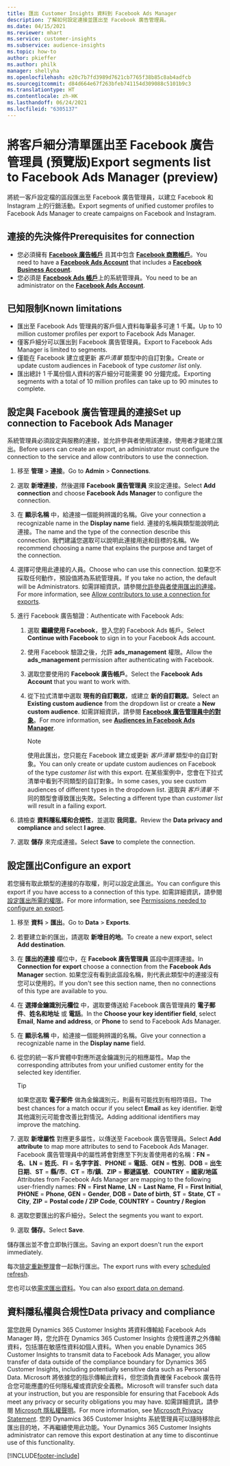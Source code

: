 ```yaml
---
title: 匯出 Customer Insights 資料到 Facebook Ads Manager
description: 了解如何設定連接並匯出至 Facebook 廣告管理員。
ms.date: 04/15/2021
ms.reviewer: mhart
ms.service: customer-insights
ms.subservice: audience-insights
ms.topic: how-to
author: pkieffer
ms.author: philk
manager: shellyha
ms.openlocfilehash: e20c7b7fd3989d7621cb7765f38b85c8ab4adfcb
ms.sourcegitcommit: d84d664e67f263bfeb741154d309088c5101b9c3
ms.translationtype: HT
ms.contentlocale: zh-HK
ms.lasthandoff: 06/24/2021
ms.locfileid: "6305137"
---
```

# <a name="export-segments-list-to-facebook-ads-manager-preview"></a><span data-ttu-id="75bc0-103">將客戶細分清單匯出至 Facebook 廣告管理員 (預覽版)</span><span class="sxs-lookup"><span data-stu-id="75bc0-103">Export segments list to Facebook Ads Manager (preview)</span></span>

<span data-ttu-id="75bc0-104">將統一客戶設定檔的區段匯出至 Facebook 廣告管理員，以建立 Facebook 和 Instagram 上的行銷活動。</span><span class="sxs-lookup"><span data-stu-id="75bc0-104">Export segments of unified customer profiles to Facebook Ads Manager to create campaigns on Facebook and Instagram.</span></span>

## <a name="prerequisites-for-connection"></a><span data-ttu-id="75bc0-105">連接的先決條件</span><span class="sxs-lookup"><span data-stu-id="75bc0-105">Prerequisites for connection</span></span>

- <span data-ttu-id="75bc0-106">您必須擁有 [**Facebook 廣告帳戶**](https://www.facebook.com/business/learn/lessons/step-by-step-ads-manager-account) 且其中包含 [**Facebook 商務帳戶**](https://business.facebook.com/)。</span><span class="sxs-lookup"><span data-stu-id="75bc0-106">You need to have a [**Facebook Ads Account**](https://www.facebook.com/business/learn/lessons/step-by-step-ads-manager-account) that includes a [**Facebook Business Account**](https://business.facebook.com/).</span></span>
- <span data-ttu-id="75bc0-107">您必須是 [**Facebook Ads 帳戶**](https://www.facebook.com/business/learn/lessons/step-by-step-ads-manager-account)上的系統管理員。</span><span class="sxs-lookup"><span data-stu-id="75bc0-107">You need to be an administrator on the [**Facebook Ads Account**](https://www.facebook.com/business/learn/lessons/step-by-step-ads-manager-account).</span></span>

## <a name="known-limitations"></a><span data-ttu-id="75bc0-108">已知限制</span><span class="sxs-lookup"><span data-stu-id="75bc0-108">Known limitations</span></span>

- <span data-ttu-id="75bc0-109">匯出至 Facebook Ads 管理員的客戶個人資料每筆最多可達 1 千萬。</span><span class="sxs-lookup"><span data-stu-id="75bc0-109">Up to 10 million customer profiles per export to Facebook Ads Manager.</span></span>
- <span data-ttu-id="75bc0-110">僅客戶細分可以匯出到 Facebook 廣告管理員。</span><span class="sxs-lookup"><span data-stu-id="75bc0-110">Export to Facebook Ads Manager is limited to segments.</span></span>
- <span data-ttu-id="75bc0-111">僅能在 Facebook 建立或更新 *客戶清單* 類型中的自訂對象。</span><span class="sxs-lookup"><span data-stu-id="75bc0-111">Create or update custom audiences in Facebook of type *customer list* only.</span></span>
- <span data-ttu-id="75bc0-112">匯出總計 1 千萬份個人資料的客戶細分可能需要 90 分鐘完成。</span><span class="sxs-lookup"><span data-stu-id="75bc0-112">Exporting segments with a total of 10 million profiles can take up to 90 minutes to complete.</span></span>

## <a name="set-up-connection-to-facebook-ads-manager"></a><span data-ttu-id="75bc0-113">設定與 Facebook 廣告管理員的連接</span><span class="sxs-lookup"><span data-stu-id="75bc0-113">Set up connection to Facebook Ads Manager</span></span>

<span data-ttu-id="75bc0-114">系統管理員必須設定與服務的連接，並允許參與者使用該連接，使用者才能建立匯出。</span><span class="sxs-lookup"><span data-stu-id="75bc0-114">Before users can create an export, an administrator must configure the connection to the service and allow contributors to use the connection.</span></span>

1. <span data-ttu-id="75bc0-115">移至 **管理** > **連接**。</span><span class="sxs-lookup"><span data-stu-id="75bc0-115">Go to **Admin** > **Connections**.</span></span>

1. <span data-ttu-id="75bc0-116">選取 **新增連接**，然後選擇 **Facebook 廣告管理員** 來設定連接。</span><span class="sxs-lookup"><span data-stu-id="75bc0-116">Select **Add connection** and choose **Facebook Ads Manager** to configure the connection.</span></span>

1. <span data-ttu-id="75bc0-117">在 **顯示名稱** 中，給連接一個能夠辨識的名稱。</span><span class="sxs-lookup"><span data-stu-id="75bc0-117">Give your connection a recognizable name in the **Display name** field.</span></span> <span data-ttu-id="75bc0-118">連接的名稱與類型能說明此連接。</span><span class="sxs-lookup"><span data-stu-id="75bc0-118">The name and the type of the connection describe this connection.</span></span> <span data-ttu-id="75bc0-119">我們建議您選取可以說明此連接用途和目標的名稱。</span><span class="sxs-lookup"><span data-stu-id="75bc0-119">We recommend choosing a name that explains the purpose and target of the connection.</span></span>

1. <span data-ttu-id="75bc0-120">選擇可使用此連接的人員。</span><span class="sxs-lookup"><span data-stu-id="75bc0-120">Choose who can use this connection.</span></span> <span data-ttu-id="75bc0-121">如果您不採取任何動作，預設值將為系統管理員。</span><span class="sxs-lookup"><span data-stu-id="75bc0-121">If you take no action, the default will be Administrators.</span></span> <span data-ttu-id="75bc0-122">如需詳細資訊，請參閱[允許參與者使用匯出的連接](connections.md#allow-contributors-to-use-a-connection-for-exports)。</span><span class="sxs-lookup"><span data-stu-id="75bc0-122">For more information, see [Allow contributors to use a connection for exports](connections.md#allow-contributors-to-use-a-connection-for-exports).</span></span>

1. <span data-ttu-id="75bc0-123">進行 Facebook 廣告驗證：</span><span class="sxs-lookup"><span data-stu-id="75bc0-123">Authenticate with Facebook Ads:</span></span> 

   1. <span data-ttu-id="75bc0-124">選取 **繼續使用 Facebook**，登入您的 Facebook Ads 帳戶。</span><span class="sxs-lookup"><span data-stu-id="75bc0-124">Select **Continue with Facebook** to sign in to your Facebook Ads account.</span></span>

   1. <span data-ttu-id="75bc0-125">使用 Facebook 驗證之後，允許 **ads_management** 權限。</span><span class="sxs-lookup"><span data-stu-id="75bc0-125">Allow the **ads_management** permission after authenticating with Facebook.</span></span>

   1. <span data-ttu-id="75bc0-126">選取您要使用的 **Facebook 廣告帳戶**。</span><span class="sxs-lookup"><span data-stu-id="75bc0-126">Select the **Facebook Ads Account** that you want to work with.</span></span>

   1. <span data-ttu-id="75bc0-127">從下拉式清單中選取 **現有的自訂觀眾**，或建立 **新的自訂觀眾**。</span><span class="sxs-lookup"><span data-stu-id="75bc0-127">Select an **Existing custom audience** from the dropdown list or create a **New custom audience**.</span></span> <span data-ttu-id="75bc0-128">如需詳細資訊，請參閱 [**Facebook 廣告管理員中的對象**](https://www.facebook.com/business/help/744354708981227?id=2469097953376494)。</span><span class="sxs-lookup"><span data-stu-id="75bc0-128">For more information, see [**Audiences in Facebook Ads Manager**](https://www.facebook.com/business/help/744354708981227?id=2469097953376494).</span></span>
      > [!NOTE]
      > <span data-ttu-id="75bc0-129">使用此匯出，您只能在 Facebook 建立或更新 *客戶清單* 類型中的自訂對象。</span><span class="sxs-lookup"><span data-stu-id="75bc0-129">You can only create or update custom audiences on Facebook of the type *customer list* with this export.</span></span> <span data-ttu-id="75bc0-130">在某些案例中，您會在下拉式清單中看到不同類型的自訂對象。</span><span class="sxs-lookup"><span data-stu-id="75bc0-130">In some cases, you see custom audiences of different types in the dropdown list.</span></span> <span data-ttu-id="75bc0-131">選取與 *客戶清單* 不同的類型會導致匯出失敗。</span><span class="sxs-lookup"><span data-stu-id="75bc0-131">Selecting a different type than *customer list* will result in a failing export.</span></span> 

1. <span data-ttu-id="75bc0-132">請檢查 **資料隱私權和合規性**，並選取 **我同意**。</span><span class="sxs-lookup"><span data-stu-id="75bc0-132">Review the **Data privacy and compliance** and select **I agree**.</span></span>

1. <span data-ttu-id="75bc0-133">選取 **儲存** 來完成連接。</span><span class="sxs-lookup"><span data-stu-id="75bc0-133">Select **Save** to complete the connection.</span></span>

## <a name="configure-an-export"></a><span data-ttu-id="75bc0-134">設定匯出</span><span class="sxs-lookup"><span data-stu-id="75bc0-134">Configure an export</span></span>

<span data-ttu-id="75bc0-135">若您擁有取此類型的連接的存取權，則可以設定此匯出。</span><span class="sxs-lookup"><span data-stu-id="75bc0-135">You can configure this export if you have access to a connection of this type.</span></span> <span data-ttu-id="75bc0-136">如需詳細資訊，請參閱[設定匯出所需的權限](export-destinations.md#set-up-a-new-export)。</span><span class="sxs-lookup"><span data-stu-id="75bc0-136">For more information, see [Permissions needed to configure an export](export-destinations.md#set-up-a-new-export).</span></span>

1. <span data-ttu-id="75bc0-137">移至 **資料** > **匯出**。</span><span class="sxs-lookup"><span data-stu-id="75bc0-137">Go to **Data** > **Exports**.</span></span>

1. <span data-ttu-id="75bc0-138">若要建立新的匯出，請選取 **新增目的地**。</span><span class="sxs-lookup"><span data-stu-id="75bc0-138">To create a new export, select **Add destination**.</span></span> 

1. <span data-ttu-id="75bc0-139">在 **匯出的連接** 欄位中，在 **Facebook 廣告管理員** 區段中選擇連接。</span><span class="sxs-lookup"><span data-stu-id="75bc0-139">In **Connection for export** choose a connection from the **Facebook Ads Manager** section.</span></span> <span data-ttu-id="75bc0-140">如果您沒有看到此區段名稱，則代表此類型中的連接沒有您可以使用的。</span><span class="sxs-lookup"><span data-stu-id="75bc0-140">If you don't see this section name, then no connections of this type are available to you.</span></span>

1. <span data-ttu-id="75bc0-141">在 **選擇金鑰識別元欄位** 中，選取要傳送給 Facebook 廣告管理員的 **電子郵件**、**姓名和地址** 或 **電話**。</span><span class="sxs-lookup"><span data-stu-id="75bc0-141">In the **Choose your key identifier field**, select **Email**, **Name and address**, or **Phone** to send to Facebook Ads Manager.</span></span> 

1. <span data-ttu-id="75bc0-142">在 **顯示名稱** 中，給連接一個能夠辨識的名稱。</span><span class="sxs-lookup"><span data-stu-id="75bc0-142">Give your connection a recognizable name in the **Display name** field.</span></span>

1. <span data-ttu-id="75bc0-143">從您的統一客戶實體中對應所選金鑰識別元的相應屬性。</span><span class="sxs-lookup"><span data-stu-id="75bc0-143">Map the corresponding attributes from your unified customer entity for the selected key identifier.</span></span>
   > [!TIP]
   > <span data-ttu-id="75bc0-144">如果您選取 **電子郵件** 做為金鑰識別元，則最有可能找到有相符項目。</span><span class="sxs-lookup"><span data-stu-id="75bc0-144">The best chances for a match occur if you select **Email** as key identifier.</span></span> <span data-ttu-id="75bc0-145">新增其他識別元可能會改善比對情況。</span><span class="sxs-lookup"><span data-stu-id="75bc0-145">Adding additional identifiers may improve the matching.</span></span>

1. <span data-ttu-id="75bc0-146">選取 **新增屬性** 對應更多屬性，以傳送至 Facebook 廣告管理員。</span><span class="sxs-lookup"><span data-stu-id="75bc0-146">Select **Add attribute** to map more attributes to send to Facebook Ads Manager.</span></span> <span data-ttu-id="75bc0-147">Facebook 廣告管理員中的屬性將會對應至下列友善使用者的名稱：**FN** = **名**、**LN** = **姓氏**、**FI** = **名字字首**、**PHONE** = **電話**、**GEN** = **性別**、**DOB** = **出生日期**、**ST** = **縣/市**、**CT** = **市/鎮**、**ZIP** = **郵遞區號**、**COUNTRY** = **國家/地區**</span><span class="sxs-lookup"><span data-stu-id="75bc0-147">Attributes from Facebook Ads Manager are mapping to the following user-friendly names: **FN** = **First Name**, **LN** = **Last Name**, **FI** = **First Initial**, **PHONE** = **Phone**, **GEN** = **Gender**, **DOB** = **Date of birth**, **ST** = **State**, **CT** = **City**, **ZIP** = **Postal code / ZIP Code**, **COUNTRY** = **Country / Region**</span></span>

1. <span data-ttu-id="75bc0-148">選取您要匯出的客戶細分。</span><span class="sxs-lookup"><span data-stu-id="75bc0-148">Select the segments you want to export.</span></span>

1. <span data-ttu-id="75bc0-149">選取 **儲存**。</span><span class="sxs-lookup"><span data-stu-id="75bc0-149">Select **Save**.</span></span>

<span data-ttu-id="75bc0-150">儲存匯出並不會立即執行匯出。</span><span class="sxs-lookup"><span data-stu-id="75bc0-150">Saving an export doesn't run the export immediately.</span></span>

<span data-ttu-id="75bc0-151">每次[排定重新整理](system.md#schedule-tab)會一起執行匯出。</span><span class="sxs-lookup"><span data-stu-id="75bc0-151">The export runs with every [scheduled refresh](system.md#schedule-tab).</span></span> 

<span data-ttu-id="75bc0-152">您也可以依[需求匯出資料](export-destinations.md#run-exports-on-demand)。</span><span class="sxs-lookup"><span data-stu-id="75bc0-152">You can also [export data on demand](export-destinations.md#run-exports-on-demand).</span></span> 

## <a name="data-privacy-and-compliance"></a><span data-ttu-id="75bc0-153">資料隱私權與合規性</span><span class="sxs-lookup"><span data-stu-id="75bc0-153">Data privacy and compliance</span></span>

<span data-ttu-id="75bc0-154">當您啟用 Dynamics 365 Customer Insights 將資料傳輸給 Facebook Ads Manager 時，您允許在 Dynamics 365 Customer Insights 合規性邊界之外傳輸資料，包括潛在敏感性資料如個人資料。</span><span class="sxs-lookup"><span data-stu-id="75bc0-154">When you enable Dynamics 365 Customer Insights to transmit data to Facebook Ads Manager, you allow transfer of data outside of the compliance boundary for Dynamics 365 Customer Insights, including potentially sensitive data such as Personal Data.</span></span> <span data-ttu-id="75bc0-155">Microsoft 將依據您的指示傳輸此資料，但您須負責確保 Facebook 廣告符合您可能應盡的任何隱私權或資訊安全義務。</span><span class="sxs-lookup"><span data-stu-id="75bc0-155">Microsoft will transfer such data at your instruction, but you are responsible for ensuring that Facebook Ads meet any privacy or security obligations you may have.</span></span> <span data-ttu-id="75bc0-156">如需詳細資訊，請參閱 [Microsoft 隱私權聲明](https://go.microsoft.com/fwlink/?linkid=396732)。</span><span class="sxs-lookup"><span data-stu-id="75bc0-156">For more information, see [Microsoft Privacy Statement](https://go.microsoft.com/fwlink/?linkid=396732).</span></span>
<span data-ttu-id="75bc0-157">您的 Dynamics 365 Customer Insights 系統管理員可以隨時移除此匯出目的地，不再繼續使用此功能。</span><span class="sxs-lookup"><span data-stu-id="75bc0-157">Your Dynamics 365 Customer Insights administrator can remove this export destination at any time to discontinue use of this functionality.</span></span>


[!INCLUDE[footer-include](../includes/footer-banner.md)]
